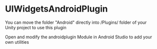 # UIWidgetsAndroidPlugin

You can move the folder "Android" directly into /Plugins/ folder of your Unity project to use this plugin

Open and modify the androidplugin Module in Android Studio to add your own utilities
